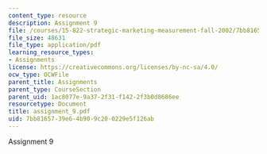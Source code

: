 ```yaml
---
content_type: resource
description: Assignment 9
file: /courses/15-822-strategic-marketing-measurement-fall-2002/7bb8165739e64b909c200229e5f126ab_assignment_9.pdf
file_size: 48631
file_type: application/pdf
learning_resource_types:
- Assignments
license: https://creativecommons.org/licenses/by-nc-sa/4.0/
ocw_type: OCWFile
parent_title: Assignments
parent_type: CourseSection
parent_uid: 1ac8077e-9a37-2f31-f142-2f3b0d8686ee
resourcetype: Document
title: assignment_9.pdf
uid: 7bb81657-39e6-4b90-9c20-0229e5f126ab
---
```

Assignment 9